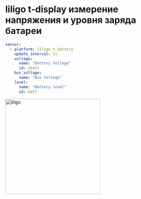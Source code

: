# liligo t-display измерение напряжения и уровня заряда батареи

```yaml
sensor:
  - platform: lilygo_t_battery
    update_interval: 5s
    voltage:
      name: "Battery Voltage"
      id: vbatt
    bus_voltage:
      name: "Bus Voltage"
    level:
      name: "Battery level"
      id: batt
```
<img src="https://github.com/ananyevgv/esphome-components/main/components/lilygo_t_battery/bat.jpg" height="300" alt="liligo">
